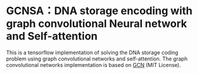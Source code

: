# GCNSA：DNA storage encoding with graph convolutional Neural network and Self-attention

This is a tensorflow implementation of solving the DNA storage coding problem using graph convolutional networks and self-attention. The graph convolutional networks implementation is based on [GCN](https://github.com/tkipf/gcn) (MIT License).

